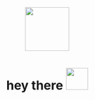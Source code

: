 <div id="header" align="center">
  <img src="https://media.giphy.com/media/uq1QEVIXxMh4k/giphy.gif" width="100"/>
<div id="badges">
  <img src="https://komarev.com/ghpvc/?username=Nikita-Titkov&style=flat-square&color=blue" alt=""/>
  <h1>
  hey there
  <img src="https://media.giphy.com/media/9sZCJSFb7S9C2pkAoA/giphy.gif" width="50px"/>
</h1>
